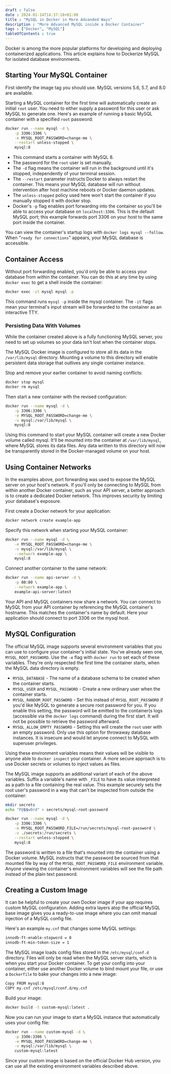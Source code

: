 ```yaml
--- 
draft : false
date : 2024-01-14T14:37:18+01:00
title : "MySQL in Docker in More Advanded Ways"
description : "More Advanced MySQL inside a Docker Container"
tags : ["Docker", "MySQL"]
tableOfContents : true
---
```


Docker is among the more popular platforms for developing and deploying containerized applications. This article explains how to Dockerize MySQL for isolated database environments. 

## Starting Your MySQL Container

First identify the image tag you should use. MySQL versions 5.6, 5.7, and 8.0 are available.

Starting a MySQL container for the first time will automatically create an initial `root` user. You need to either supply a password for this user or ask MySQL to generate one. Here's an example of running a basic MySQL container with a specified `root` password:
```bash
docker run --name mysql -d \
    -p 3306:3306 \
    -e MYSQL_ROOT_PASSWORD=change-me \
    --restart unless-stopped \
    mysql:8
```

* This command starts a container with MySQL 8. 
* The password for the `root` user is set manually. 
* The `-d` flag means the container will run in the background until it's stopped, independently of your terminal session. 
* The `--restart` parameter instructs Docker to always restart the container. This means your MySQL database will run without intervention after host machine reboots or Docker daemon updates. 
* The `unless-stopped` policy used here won't start the container if you manually stopped it with docker stop.
* Docker's `-p` flag enables port forwarding into the container so you'll be able to access your database on `localhost:3306`. This is the default MySQL port; this example forwards port 3306 on your host to the same port inside the container.

You can view the container's startup logs with `docker logs mysql --follow`. When "`ready for connections`" appears, your MySQL database is accessible.

## Container Access

Without port forwarding enabled, you'd only be able to access your database from within the container. You can do this at any time by using `docker exec` to get a shell inside the container:
```bash
docker exec -it mysql mysql -p
```
This command runs `mysql -p` inside the mysql container. The `-it` flags mean your terminal's input stream will be forwarded to the container as an interactive TTY.

### Persisting Data With Volumes

While the container created above is a fully functioning MySQL server, you need to set up volumes so your data isn't lost when the container stops. 

The MySQL Docker image is configured to store all its data in the `/var/lib/mysql` directory. Mounting a volume to this directory will enable persistent data storage that outlives any single container instance.

Stop and remove your earlier container to avoid naming conflicts:
```bash
docker stop mysql
docker rm mysql
```

Then start a new container with the revised configuration:
```bash
docker run --name mysql -d \
    -p 3306:3306 \
    -e MYSQL_ROOT_PASSWORD=change-me \
    -v mysql:/var/lib/mysql \
    mysql:8
```
Using this command to start your MySQL container will create a new Docker volume called mysql. It'll be mounted into the container at `/var/lib/mysql`, where MySQL stores its data files. Any data written to this directory will now be transparently stored in the Docker-managed volume on your host.

## Using Container Networks

In the examples above, port forwarding was used to expose the MySQL server on your host's network. If you'll only be connecting to MySQL from within another Docker container, such as your API server, a better approach is to create a dedicated Docker network. This improves security by limiting your database's exposure.

First create a Docker network for your application:
```bash
docker network create example-app
```
Specify this network when starting your MySQL container:
```bash
docker run --name mysql -d \
    -e MYSQL_ROOT_PASSWORD=change-me \
    -v mysql:/var/lib/mysql \
    --network example-app \
    mysql:8
```

Connect another container to the same network:
```bash
docker run --name api-server -d \
    -p 80:80 \
    --network example-app \
    example-api-server:latest
```
Your API and MySQL containers now share a network. You can connect to MySQL from your API container by referencing the MySQL container's hostname. This matches the container's name by default. Here your application should connect to port 3306 on the mysql host.

## MySQL Configuration
The official MySQL image supports several environment variables that you can use to configure your container's initial state. You've already seen one, `MYSQL_ROOT_PASSWORD`. Use the `-e` flag with `docker run` to set each of these variables. They're only respected the first time the container starts, when the MySQL data directory is empty.
* `MYSQL_DATABASE` - The name of a database schema to be created when the container starts.
* `MYSQL_USER` and `MYSQL_PASSWORD` - Create a new ordinary user when the container starts.
* `MYSQL_RANDOM_ROOT_PASSWORD` - Set this instead of `MYSQL_ROOT_PASSWORD` if you'd like MySQL to generate a secure root password for you. If you enable this setting, the password will be emitted to the container(s logs (accessible via the `docker logs` command) during the first start. It will not be possible to retrieve the password afterward.
* `MYSQL_ALLOW_EMPTY_PASSWORD` - Setting this will create the `root` user with an empty password. Only use this option for throwaway database instances. It is insecure and would let anyone connect to MySQL with superuser privileges.

Using these environment variables means their values will be visible to anyone able to `docker inspect` your container. A more secure approach is to use Docker secrets or volumes to inject values as files.

The MySQL image supports an additional variant of each of the above variables. Suffix a variable's name with `_FILE` to have its value interpreted as a path to a file containing the real value. This example securely sets the root user's password in a way that can't be inspected from outside the container:
```bash
mkdir secrets
echo "P@$$w0rd" > secrets/mysql-root-password

docker run --name mysql -d \
    -p 3306:3306 \
    -e MYSQL_ROOT_PASSWORD_FILE=/run/secrets/mysql-root-password \
    -v ./secrets:/run/secrets \
    --restart unless-stopped \
    mysql:8
```
The password is written to a file that's mounted into the container using a Docker volume. MySQL instructs that the password be sourced from that mounted file by way of the `MYSQL_ROOT_PASSWORD_FILE` environment variable. Anyone viewing the container's environment variables will see the file path instead of the plain text password.

## Creating a Custom Image

It can be helpful to create your own Docker image if your app requires custom MySQL configuration. Adding extra layers atop the official MySQL base image gives you a ready-to-use image where you can omit manual injection of a MySQL config file.

Here's an example `my.cnf` that changes some MySQL settings:
```bash
innodb-ft-enable-stopword = 0
innodb-ft-min-token-size = 1
```

The MySQL image loads config files stored in the `/etc/mysql/conf.d` directory. Files will only be read when the MySQL server starts, which is when you start your Docker container. To get your config into your container, either use another Docker volume to bind mount your file, or use a `Dockerfile` to bake your changes into a new image:
```bash
Copy FROM mysql:8
COPY my.cnf /etc/mysql/conf.d/my.cnf
```
Build your image:
```bash
docker build -t custom-mysql:latest .
```

Now you can run your image to start a MySQL instance that automatically uses your config file:
```bash
docker run --name custom-mysql -d \
    -p 3306:3306 \
    -e MYSQL_ROOT_PASSWORD=change-me \
    -v mysql:/var/lib/mysql \
    custom-mysql:latest
```
Since your custom image is based on the official Docker Hub version, you can use all the existing environment variables described above.

